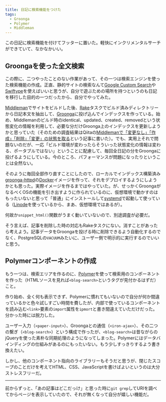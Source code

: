 ```yaml
---
title: 日記に検索機能をつけた
tags:
  - Groonga
  - Polymer
  - Middleman
---
```


この日記に検索機能を付けてフッターに置いた。軽快にインクリメンタルサーチができていて、なかなかいい。

Groongaを使った全文検索
-----------------------

この際に、二つやったことのない作業があって、その一つは検索エンジンを使った検索機能の作成。正直、静的サイトの検索なんて[Google Custom Search][]や[Swiftype][]を使えばいいと思うが、自分で遊ぶための場所を持つというのも日記を移行した目的の一つだったから、自分でやってみた。

[Middleman][]でサイトをビルドした後、[Rake][]タスクでビルド済みディレクトリーから日記本文を抽出して、[Groonga][]に投げ込んでインデックスを作っている。始め、Middlemanのビルド時のidentical、updated、created、removedという状態変化の情報を利用して、必要な分だけGroonga上のインデックスを更新しようかと思っていた（そのための調査結果はQiitaの[Middlemanで「変更なし」「作成」「削除」「変更」の状態を取る][]という記事に書いた）。でも、実用上それで問題ないのだが、一応「ビルド環境が変わったらそういった状態変化の情報は変わる、ポータブルではない」ということに配慮して、毎回全日記の分をGroongaに投げるようにしている。今のところ、パフォーマンスが問題になったりということは全然ない。

そのように毎回全部作り直すことにしたので、ローカルでインデックス構築済み[groonga-httpd][]の[Docker][]イメージを作って、それをデプロイするようにしようかとも思った。実際イメージを作るまではやっていた。が、せっかくGroongaがなるべくOSの機能を引き出すように作られているのに、仮想環境で動かすのはもったいないと思って「普通」にインストールして[systemd][]で起動して使っている（[Linode][]を使っているから、まあ、仮想環境ではあるが）。

何故か`snippet_html()`関数がうまく動いていないので、別途調査が必要だ。

そう言えば、記事を削除した時の対応もRakeタスクにない。消すことがあったら考えよう。記事データをGroongaを投げる時に削除できるよう自動化するのでなく、PostgreSQLの`VACUUM`みたいに、ユーザー側で明示的に実行するのでいいと思う。

Polymerコンポーネントの作成
---------------------------

もう一つは、検索エリアを作るのに、[Polymer][]を使って検索用のコンポーネントを作った（HTMLソースを見れば`<blog-search>`というタグが見付かるはずだ）こと。

作り始め、全く何も表示できず、Polymerに慣れてもいないので自分が何か間違っているかと色々試しすごい時間を費したが、内部で使っているコンポーネントを読み込む`<link>`要素の`import`属性を`ipmort`と書き間違えていただけだった。分かった時には脱力した。

ユーザー入力（`<paper-input>`）、Groongaとの通信（`<iron-ajax>`）、その二つの繋ぎ（`<blog-search>`）という構成で作ったが、`<blog-search>`は昔ながらのjQueryを使った素朴な同期処理のようになってしまった。Polymerにはデータバインディングの仕組みがあるのにもったいない。もう少しすっきりするよう書き換えたい。

しかし、他のコンポーネント指向のライブラリーもそうだと思うが、閉じたスコープのことだけを考えてHTML、CSS、JavaScriptを書けばよいというのは大分ストレスフリーだ。

---

前からずっと、「あの記事はどこだっけ」と思った時に`git grep`してURIを調べてからページを表示していたので、それが無くなって自分が嬉しい機能だ。

[Middlemanで「変更なし」「作成」「削除」「変更」の状態を取る]: http://qiita.com/KitaitiMakoto/items/ca3792f75270b533d37c
[Google Custom Search]: https://developers.google.com/custom-search/
[Swiftype]: https://swiftype.com/
[Middleman]: https://middlemanapp.com/jp/
[Rake]: http://docs.ruby-lang.org/ja/2.3.0/library/rake.html
[Groonga]: http://groonga.org/ja/
[groonga-httpd]: http://groonga.org/ja/docs/reference/executables/groonga-httpd.html
[Docker]: https://www.docker.com/
[systemd]: http://www.freedesktop.org/wiki/Software/systemd/
[Linode]: https://www.linode.com/
[Polymer]: https://www.polymer-project.org/1.0/
